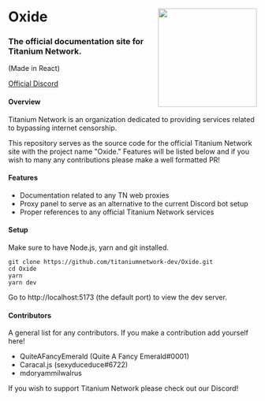# Oxide <img align="right" width="200px" src="https://raw.githubusercontent.com/titaniumnetwork-dev/Oxide/master/public/logo.png?raw"></img>
### The official documentation site for Titanium Network.
(Made in React)

[Official Discord](https://discord.gg/unblock)

#### Overview
Titanium Network is an organization dedicated to providing services related to bypassing internet censorship.

This repository serves as the source code for the official Titanium Network site with the project name "Oxide." Features will be listed below and if you wish to many any contributions please make a well formatted PR!

#### Features
- Documentation related to any TN web proxies
- Proxy panel to serve as an alternative to the current Discord bot setup
- Proper references to any official Titanium Network services

#### Setup
Make sure to have Node.js, yarn and git installed.

```
git clone https://github.com/titaniumnetwork-dev/Oxide.git
cd Oxide
yarn
yarn dev
```

Go to http://localhost:5173 (the default port) to view the dev server.

#### Contributors
A general list for any contributors. If you make a contribution add yourself here!

- QuiteAFancyEmerald (Quite A Fancy Emerald#0001)
- Caracal.js (sexyduceduce#6722)
- mdoryammilwalrus

If you wish to support Titanium Network please check out our Discord!
